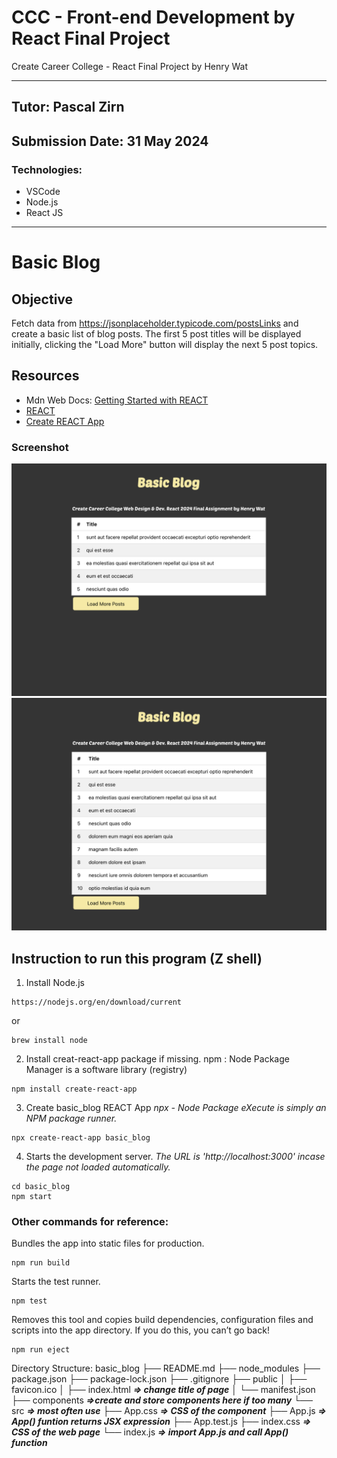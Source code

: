 # CCC - Front-end Development by React Final Project
<p>Create Career College - React Final Project by Henry Wat</p>

---

## Tutor: Pascal Zirn
## Submission Date: 31 May 2024

### Technologies:
- VSCode
- Node.js
- React JS

---

# Basic Blog

## Objective
Fetch data from https://jsonplaceholder.typicode.com/postsLinks and create a basic list of blog posts. The first 5 post titles will be displayed initially, clicking the "Load More" button will display the next 5 post topics.

## Resources
- Mdn Web Docs: [Getting Started with REACT](https://developer.mozilla.org/en-US/docs/Learn/Tools_and_testing/Client-side_JavaScript_frameworks/React_getting_started)
- [REACT](https://react.dev/)
- [Create REACT App](https://create-react-app.dev/)

### Screenshot
![Index Page](/screen/screen1.png)
![Load More Posts](/screen/screen2.png)

## Instruction to run this program (Z shell)
1. Install Node.js
```
https://nodejs.org/en/download/current
```
or
```
brew install node
```
2. Install creat-react-app package if missing.
npm
: Node Package Manager is a software library (registry)
```
npm install create-react-app
```
3. Create basic_blog REACT App
*npx - Node Package eXecute is simply an NPM package runner.*

```
npx create-react-app basic_blog
```
4. Starts the development server.
*The URL is 'http://localhost:3000' incase the page not loaded automatically.*
```
cd basic_blog
npm start
```

### Other commands for reference:
Bundles the app into static files for production.
```
npm run build
```
Starts the test runner.
```
npm test
```
Removes this tool and copies build dependencies, configuration files and scripts into the app directory. If you do this, you can’t go back!
```
npm run eject
```

Directory Structure:
basic_blog
├── README.md
├── node_modules
├── package.json
├── package-lock.json
├── .gitignore
├── public
│   ├── favicon.ico
│   ├── index.html ***=> change title of page***
│   └── manifest.json
├── components ***=>create and store components here if too many***
└── src ***=> most often use***
    ├── App.css ***=> CSS of the component***
    ├── App.js ***=> App() funtion returns JSX expression***
    ├── App.test.js
    ├── index.css ***=> CSS of the web page***
    └──  index.js ***=> import App.js and call App() function***

